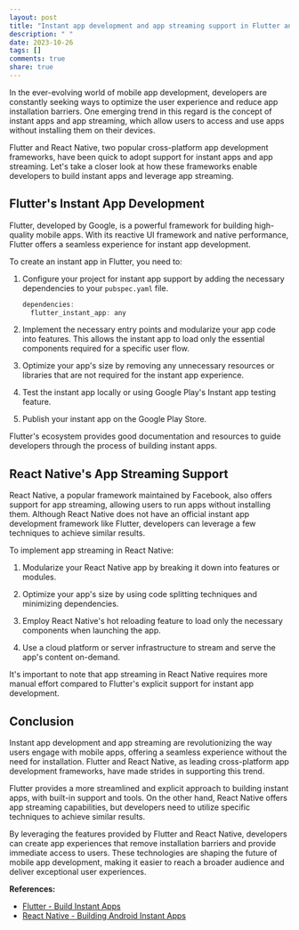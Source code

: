 ```yaml
---
layout: post
title: "Instant app development and app streaming support in Flutter and React Native"
description: " "
date: 2023-10-26
tags: []
comments: true
share: true
---
```


In the ever-evolving world of mobile app development, developers are constantly seeking ways to optimize the user experience and reduce app installation barriers. One emerging trend in this regard is the concept of instant apps and app streaming, which allow users to access and use apps without installing them on their devices. 

Flutter and React Native, two popular cross-platform app development frameworks, have been quick to adopt support for instant apps and app streaming. Let's take a closer look at how these frameworks enable developers to build instant apps and leverage app streaming.

## Flutter's Instant App Development

Flutter, developed by Google, is a powerful framework for building high-quality mobile apps. With its reactive UI framework and native performance, Flutter offers a seamless experience for instant app development. 

To create an instant app in Flutter, you need to:

1. Configure your project for instant app support by adding the necessary dependencies to your `pubspec.yaml` file.

   ```dart
   dependencies:
     flutter_instant_app: any
   ```

2. Implement the necessary entry points and modularize your app code into features. This allows the instant app to load only the essential components required for a specific user flow.

3. Optimize your app's size by removing any unnecessary resources or libraries that are not required for the instant app experience.

4. Test the instant app locally or using Google Play's Instant app testing feature.

5. Publish your instant app on the Google Play Store.

Flutter's ecosystem provides good documentation and resources to guide developers through the process of building instant apps.

## React Native's App Streaming Support

React Native, a popular framework maintained by Facebook, also offers support for app streaming, allowing users to run apps without installing them. Although React Native does not have an official instant app development framework like Flutter, developers can leverage a few techniques to achieve similar results.

To implement app streaming in React Native:

1. Modularize your React Native app by breaking it down into features or modules.

2. Optimize your app's size by using code splitting techniques and minimizing dependencies.

3. Employ React Native's hot reloading feature to load only the necessary components when launching the app.

4. Use a cloud platform or server infrastructure to stream and serve the app's content on-demand.

It's important to note that app streaming in React Native requires more manual effort compared to Flutter's explicit support for instant app development.

## Conclusion

Instant app development and app streaming are revolutionizing the way users engage with mobile apps, offering a seamless experience without the need for installation. Flutter and React Native, as leading cross-platform app development frameworks, have made strides in supporting this trend.

Flutter provides a more streamlined and explicit approach to building instant apps, with built-in support and tools. On the other hand, React Native offers app streaming capabilities, but developers need to utilize specific techniques to achieve similar results.

By leveraging the features provided by Flutter and React Native, developers can create app experiences that remove installation barriers and provide immediate access to users. These technologies are shaping the future of mobile app development, making it easier to reach a broader audience and deliver exceptional user experiences.

**References:**
- [Flutter - Build Instant Apps](https://flutter.dev/docs/get-started/flutter-for/instant-apps)
- [React Native - Building Android Instant Apps](https://reactnative.dev/docs/android-instant-apps)